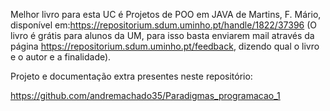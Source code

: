 Melhor livro para esta UC é Projetos de POO em JAVA de Martins, F. Mário,
disponível em:https://repositorium.sdum.uminho.pt/handle/1822/37396 (O livro é grátis para alunos da UM, para isso basta enviarem mail através da página https://repositorium.sdum.uminho.pt/feedback, dizendo qual o livro e o autor e a finalidade).

Projeto e documentação extra presentes neste repositório: 

https://github.com/andremachado35/Paradigmas_programacao_1
